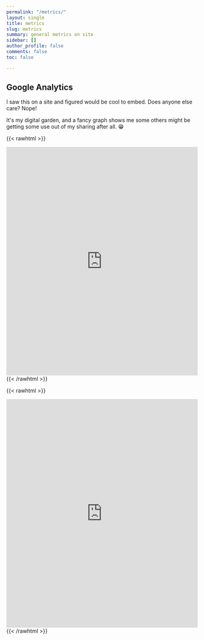 ```yaml
---
permalink: "/metrics/"
layout: single
title: metrics
slug: metrics
summary: general metrics on site
sidebar: []
author_profile: false
comments: false
toc: false

---
```


## Google Analytics

I saw this on a site and figured would be cool to embed.
Does anyone else care? Nope!

It's my digital garden, and a fancy graph shows me some others might be getting some use out of my sharing after all. :grin:

{{< rawhtml >}}
<iframe style="border: none; height: 600px; width: 100%;" src="https://vizydrop.com/shared/drop/609c94d23d20b978f43b4aff?authkey=cfcd41bb1ce888c4a8ab"></iframe>
{{< /rawhtml >}}

{{< rawhtml >}}
<iframe style="border: none; height: 600px; width: 100%;" src="https://vizydrop.com/shared/drop/609c9c99ad154c7cce728e27?authkey=bfe9ce04aa4c7a8630a8"></iframe>
{{< /rawhtml >}}
